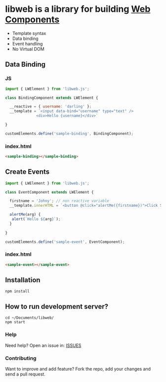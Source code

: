 # libweb is a library for building [Web Components](https://developer.mozilla.org/en-US/docs/Web/Web_Components)

* Template syntax
* Data binding
* Event handling
* No Virtual DOM


## Data Binding
### JS
```js
import { LWElement } from 'libweb.js';

class BindingComponent extends LWElement { 

  __reactive = { username: 'darling' };
  __template = `<input data-bind="username" type="text" />
              <div>Hello {username}</div>`

}

customElements.define('sample-binding', BindingComponent);

```
### index.html
```html
<sample-binding></sample-binding>
```

## Create Events
```js
import { LWElement } from 'libweb.js';

class EventComponent extends LWElement { 

  firstname = 'Johny'; // non reactive variable
  __template.innerHTML = `<button @click="alertMe({firstname})">Click Sample event</button>`

  alertMe(arg) {
   alert(`Hello ${arg}`);
  }
 
}

customElements.define('sample-event', EventComponent);

```
### index.html
```html
<sample-event></sample-event>
```

## Installation 
```
npm install
```

## How to run development server? 
```
cd ~/Documents/libweb/
npm start
```


### Help

Need help? Open an issue in: [ISSUES](https://github.com/josnin/libweb/issues)


### Contributing
Want to improve and add feature? Fork the repo, add your changes and send a pull request.

